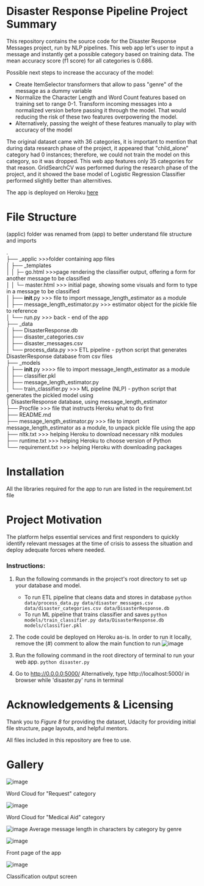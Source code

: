 # Disaster Response Pipeline Project Summary
This repository contains the source code for the Disaster Response Messages project, run by NLP pipelines. This web app let's user to input a message and instantly get a possible category based on training data. The mean accuracy score (f1 score) for all categories is 0.686.

Possible next steps to increase the accuracy of the model:
- Create ItemSelector transformers that allow to pass "genre" of the message as a dummy variable
- Normalize the Character Length and Word Count features based on training set to range 0-1. Transform incoming messages into a normalized version before passing it through the model. That would reducing the risk of these two features overpowering the model.
- Alternatively, passing the weight of these features manually to play with accuracy of the model 

The original dataset came with 36 categories, it is important to mention that during data research phase of the project, it appeared that "child_alone" category had 0 instances; therefore, we could not train the model on this category, so it was dropped. This web app features only 35 categories for that reason. GridSearchCV was performed during the research phase of the project, and it showed the base model of Logistic Regression Classifier performed slightly better than alternitives.

The app is deployed on Heroku [here](https://disaster-response-app-mv.herokuapp.com/)

# File Structure
(applic) folder was renamed from (app) to better understand file structure and imports

.<br />
├── _applic >>>folder containing app files<br />
│   ├── _templates<br />
│   │  ├─ go.html >>>page rendering the classifier output, offering a form for another message to be classified<br />
│   │  └─ master.html >>> initial page, showing some visuals and form to type in a message to be classified<br />
│   ├── __init__.py >>> file to import message_length_estimator as a module<br />
│   ├── message_length_estimator.py >>> estimator object for the pickle file to reference<br />
│   └── run.py >>> back - end of the app<br />
├── _data<br />
│   ├── DisasterResponse.db<br />
│   ├── disaster_categories.csv<br />
│   ├── disaster_messages.csv<br />
│   └── process_data.py >>> ETL pipeline - python script that generates DisasterResponse database from csv files<br />
├── _models<br />
│   ├── __init__.py >>>> file to import message_length_estimator as a module<br />
│   ├── classifier.pkl<br />
│   ├── message_length_estimator.py<br />
│   └── train_classifier.py >>> ML pipeline (NLP) - python script that generates the pickled model using<br />
│                               DisasterResponse database, using message_length_estimator<br />
├── Procfile >>> file that instructs Heroku what to do first<br />
├── README.md<br />
├── message_length_estimator.py >>> file to import message_length_estimator as a module, to unpack pickle file using the app<br />
├── nltk.txt >>> helping Heroku to download necessary nltk modules<br />
├── runtime.txt >>> helping Heroku to choose version of Python<br />
└── requirement.txt >>> helping Heroku with downloading packages<br />

# Installation
All the libraries required for the app to run are listed in the requirement.txt file

# Project Motivation
The platform helps essential services and first responders to quickly identify relevant messages at the time of crisis to assess the situation and deploy adequate forces where needed.

### Instructions:
1. Run the following commands in the project's root directory to set up your database and model.

    - To run ETL pipeline that cleans data and stores in database
        `python data/process_data.py data/disaster_messages.csv data/disaster_categories.csv data/DisasterResponse.db`
    - To run ML pipeline that trains classifier and saves
        `python models/train_classifier.py data/DisasterResponse.db models/classifier.pkl`

2. The code could be deployed on Heroku as-is. In order to run it locally, remove the (#) comment to allow the main function to run
    ![image](https://user-images.githubusercontent.com/54246143/114328522-eb06c600-9b0a-11eb-9254-ecda302629b3.png)

3. Run the following command in the root directory of terminal to run your web app.
    `python disaster.py`

4. Go to http://0.0.0.0:5000/
   Alternatively, type http://localhost:5000/ in browser while 'disaster.py' runs in terminal
   
# Acknowledgements & Licensing
Thank you to *Figure 8* for providing the dataset, Udacity for providing initial file structure, page layouts, and helpful mentors.

All files included in this repository are free to use.

# Gallery
![image](https://user-images.githubusercontent.com/54246143/114330904-c44b8e00-9b10-11eb-96d9-250569d3a55d.png)

Word Cloud for "Request" category

![image](https://user-images.githubusercontent.com/54246143/114330960-e80ed400-9b10-11eb-82cf-e8fbc2f7e465.png)

Word Cloud for "Medical Aid" category

![image](https://user-images.githubusercontent.com/54246143/114331139-5ce20e00-9b11-11eb-93e4-4b032517dcc6.png)
Average message length in characters by category by genre

![image](https://user-images.githubusercontent.com/54246143/114340092-c3bcf280-9b24-11eb-8890-1348acff556f.png)

Front page of the app

![image](https://user-images.githubusercontent.com/54246143/114340135-dd5e3a00-9b24-11eb-936f-ec7ef7e55e45.png)

Classification output screen
